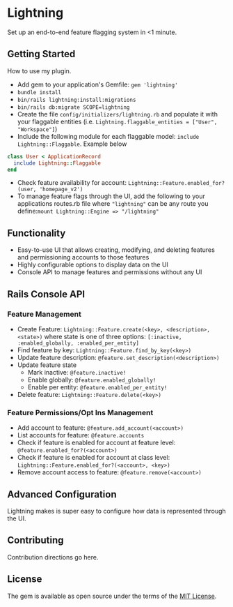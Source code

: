# Lightning
Set up an end-to-end feature flagging system in <1 minute.

## Getting Started
How to use my plugin.

* Add gem to your application's Gemfile: `gem 'lightning'`
* `bundle install`
* `bin/rails lightning:install:migrations`
* `bin/rails db:migrate SCOPE=lightning`
* Create the file `config/initializers/lightning.rb` and populate it with your flaggable entities (i.e. `Lightning.flaggable_entities = ["User", "Workspace"]`)
* Include the following module for each flaggable model: `include Lightning::Flaggable`. Example below
```ruby
class User < ApplicationRecord
  include Lightning::Flaggable
end
```
* Check feature availability for account: `Lightning::Feature.enabled_for?(user, 'homepage_v2')`
* To manage feature flags through the UI, add the following to your applications routes.rb file where `"lightning"` can be any route you define:`mount Lightning::Engine => "/lightning"`

## Functionality
* Easy-to-use UI that allows creating, modifying, and deleting features and permissioning accounts to those features
* Highly configurable options to display data on the UI
* Console API to manage features and permissions without any UI


## Rails Console API
### Feature Management
* Create Feature: `Lightning::Feature.create(<key>, <description>, <state>)` where state is one of three options: `[:inactive, :enabled_globally, :enabled_per_entity]`
* Find feature by key: `Lightning::Feature.find_by_key(<key>)`
* Update feature description: `@feature.set_description(<description>)`
* Update feature state
    - Mark inactive: `@feature.inactive!`
    - Enable globally: `@feature.enabled_globally!`
    - Enable per entity: `@feature.enabled_per_entity!`
* Delete feature: `Lightning::Feature.delete(<key>)`
### Feature Permissions/Opt Ins Management
* Add account to feature: `@feature.add_account(<account>)`
* List accounts for feature: `@feature.accounts`
* Check if feature is enabled for account at feature level: `@feature.enabled_for?(<account>)`
* Check if feature is enabled for account at class level: `Lightning::Feature.enabled_for?(<account>, <key>)`
* Remove account access to feature: `@feature.remove(<account>)`

## Advanced Configuration

Lightning makes is super easy to configure how data is represented through the UI. 

## Contributing
Contribution directions go here.

## License
The gem is available as open source under the terms of the [MIT License](https://opensource.org/licenses/MIT).
